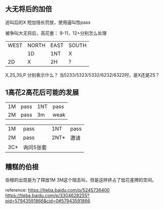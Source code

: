 ## 大无将后的加倍
逃叫后的X 短加倍长罚放，使用逼叫性pass

被争叫大无将后，高花套： 9-11，12+分别怎么处理
<table>
    <tr><td>WEST</td> <td>NORTH</td> <td>EAST</td> <td>SOUTH</td></tr>
    <tr><td></td> <td>1D</td> <td>1NT</td> <td>X</td></tr>
    <tr><td>2D</td> <td>X</td> <td>2H</td> <td>?</td></tr>
</table>

X,2S,3S,P 分别表示什么？
当5233/5323/5332/6232/6322时，是X还是2S？

## 1高花2高花后可能的发展

<table>
    <tr><td>1M</td> <td>pass</td> <td>1NT</td> <td>pass</td></tr>
    <tr><td>2M</td> <td>pass</td> <td>3m</td> <td>weak</td></tr>
</table>

<table>
    <tr><td>1M</td> <td>pass</td> <td>1NT</td> <td>pass</td></tr>
    <tr><td>2M</td> <td>pass</td> <td>2NT*</td> <td>邀请</td></tr>
    <tr><td>3C*</td> <td>询问5张套</td> </tr>
</table>

## 糟糕的伯根
伯根的出现是为了释放1M 3M这个阻击叫，但是这样挤占了低花差牌的空间。

reference:
https://tieba.baidu.com/p/5245736400
https://tieba.baidu.com/p/3304628255?pid=57943591866&cid=0#57943591866
